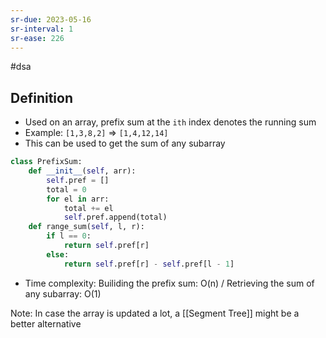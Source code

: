 ```yaml
---
sr-due: 2023-05-16
sr-interval: 1
sr-ease: 226
---
```


#dsa

## Definition

- Used on an array, prefix sum at the `ith` index denotes the running sum
- Example: `[1,3,8,2]` => `[1,4,12,14]`
- This can be used to get the sum of any subarray

```python
class PrefixSum:
	def __init__(self, arr):
		self.pref = []
		total = 0
		for el in arr:
			total += el
			self.pref.append(total)
	def range_sum(self, l, r):
		if l == 0:
			return self.pref[r]
		else:
			return self.pref[r] - self.pref[l - 1]
```

- Time complexity: Builiding the prefix sum: O(n) / Retrieving the sum of any subarray: O(1)

Note: In case the array is updated a lot, a [[Segment Tree]] might be a better alternative
